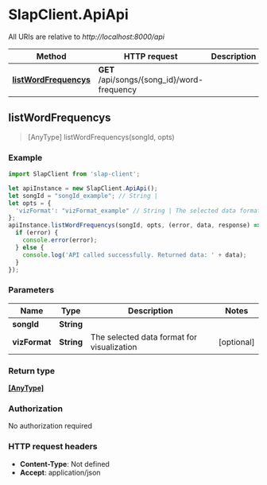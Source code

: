 # SlapClient.ApiApi

All URIs are relative to *http://localhost:8000/api*

Method | HTTP request | Description
------------- | ------------- | -------------
[**listWordFrequencys**](ApiApi.md#listWordFrequencys) | **GET** /api/songs/{song_id}/word-frequency | 



## listWordFrequencys

> [AnyType] listWordFrequencys(songId, opts)



### Example

```javascript
import SlapClient from 'slap-client';

let apiInstance = new SlapClient.ApiApi();
let songId = "songId_example"; // String | 
let opts = {
  'vizFormat': "vizFormat_example" // String | The selected data format for visualization
};
apiInstance.listWordFrequencys(songId, opts, (error, data, response) => {
  if (error) {
    console.error(error);
  } else {
    console.log('API called successfully. Returned data: ' + data);
  }
});
```

### Parameters


Name | Type | Description  | Notes
------------- | ------------- | ------------- | -------------
 **songId** | **String**|  | 
 **vizFormat** | **String**| The selected data format for visualization | [optional] 

### Return type

[**[AnyType]**](AnyType.md)

### Authorization

No authorization required

### HTTP request headers

- **Content-Type**: Not defined
- **Accept**: application/json


